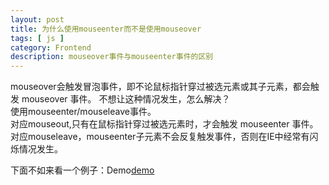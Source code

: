 ```yaml
---
layout: post
title: 为什么使用mouseenter而不是使用mouseover
tags: [ js ]
category: Frontend
description: mouseover事件与mouseenter事件的区别
---
```

[demo]: /labs/mouseenter/mouseenter.html

mouseover会触发冒泡事件，即不论鼠标指针穿过被选元素或其子元素，都会触发 mouseover 事件。
不想让这种情况发生，怎么解决？<br>
使用mouseenter/mouseleave事件。<br>
对应mouseout,只有在鼠标指针穿过被选元素时，才会触发 mouseenter 事件。<br>
对应mouseleave，mouseenter子元素不会反复触发事件，否则在IE中经常有闪烁情况发生。

下面不如来看一个例子：Demo[demo]